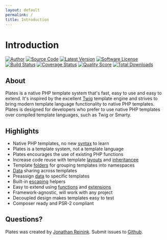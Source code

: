 ```yaml
---
layout: default
permalink: /
title: Introduction
---
```


Introduction
============

[![Author](http://img.shields.io/badge/author-@reinink-blue.svg?style=flat-square)](https://twitter.com/reinink)
[![Source Code](http://img.shields.io/badge/source-league/plates-blue.svg?style=flat-square)](https://github.com/thephpleague/plates)
[![Latest Version](https://img.shields.io/github/release/thephpleague/plates.svg?style=flat-square)](https://github.com/thephpleague/plates/releases)
[![Software License](https://img.shields.io/badge/license-MIT-brightgreen.svg?style=flat-square)](LICENSE.md)
[![Build Status](https://img.shields.io/travis/thephpleague/plates/master.svg?style=flat-square)](https://travis-ci.org/thephpleague/plates)
[![Coverage Status](https://img.shields.io/scrutinizer/coverage/g/thephpleague/plates.svg?style=flat-square)](https://scrutinizer-ci.com/g/thephpleague/plates/code-structure)
[![Quality Score](https://img.shields.io/scrutinizer/g/thephpleague/plates.svg?style=flat-square)](https://scrutinizer-ci.com/g/thephpleague/plates)
[![Total Downloads](https://img.shields.io/packagist/dt/league/plates.svg?style=flat-square)](https://packagist.org/packages/league/plates)

## About

Plates is a native PHP template system that's fast, easy to use and easy to extend. It's inspired by the excellent [Twig](http://twig.sensiolabs.org/) template engine and strives to bring modern template language functionality to native PHP templates. Plates is designed for developers who prefer to use native PHP templates over compiled template languages, such as Twig or Smarty.

## Highlights

- Native PHP templates, no new [syntax](/templates/syntax/) to learn
- Plates is a template system, not a template language
- Plates encourages the use of existing PHP functions
- Increase code reuse with template [layouts](/templates/layouts/) and [inheritancee](/templates/inheritance/)
- Template [folders](/engine/folders/) for grouping templates into namespaces
- [Data](/templates/data/#preassigned-and-shared-data) sharing across templates
- Preassign [data](/templates/data/#preassigned-and-shared-data) to specific templates
- Built-in [escaping](/templates/escaping/) helpers
- Easy to extend using [functions](/engine/functions/) and [extensions](/engine/extensions/)
- Framework-agnostic, will work with any project
- Decoupled design makes templates easy to test
- Composer ready and PSR-2 compliant

## Questions?

Plates was created by [Jonathan Reinink](https://twitter.com/reinink). Submit issues to [Github](https://github.com/thephpleague/plates/issues).